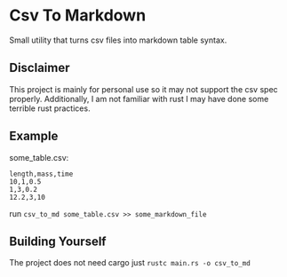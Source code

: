 # Csv To Markdown
Small utility that turns csv files into markdown table syntax.

## Disclaimer
This project is mainly for personal use so it may not support
the csv spec properly. Additionally, I am not familiar with rust I may have done some terrible rust practices.

## Example

some_table.csv:
```
length,mass,time
10,1,0.5
1,3,0.2
12.2,3,10
```
run `csv_to_md some_table.csv >> some_markdown_file`

## Building Yourself
The project does not need cargo just `rustc main.rs -o csv_to_md`




